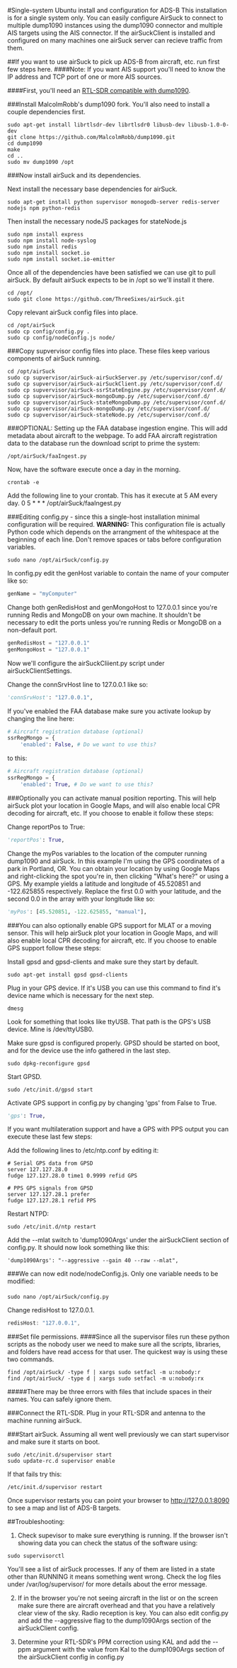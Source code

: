 #Single-system Ubuntu install and configuration for ADS-B
This installation is for a single system only. You can easily configure AirSuck to connect to multiple dump1090 instances using the dump1090 connector and multiple AIS targets using the AIS connector. If the airSuckClient is installed and configured on many machines one airSuck server can recieve traffic from them.

##If you want to use airSuck to pick up ADS-B from aircraft, etc. run first few steps here.
####Note: If you want AIS support you'll need to know the IP address and TCP port of one or more AIS sources.

####First, you'll need an [RTL-SDR compatible with dump1090](http://amzn.com/B00P2UOU72).

###Install MalcolmRobb's dump1090 fork. You'll also need to install a couple dependencies first.
```shell
sudo apt-get install librtlsdr-dev librtlsdr0 libusb-dev libusb-1.0-0-dev
git clone https://github.com/MalcolmRobb/dump1090.git
cd dump1090
make
cd ..
sudo mv dump1090 /opt
```
###Now install airSuck and its dependencies.

Next install the necessary base dependencies for airSuck.
```shell
sudo apt-get install python supervisor monogodb-server redis-server nodejs npm python-redis
```

Then install the necessary nodeJS packages for stateNode.js
```shell
sudo npm install express
sudo npm install node-syslog
sudo npm install redis
sudo npm install socket.io
sudo npm install socket.io-emitter
```
Once all of the dependencies have been satisfied we can use git to pull airSuck. By default airSuck expects to be in /opt so we'll install it there.
```shell
cd /opt/
sudo git clone https://github.com/ThreeSixes/airSuck.git
```

Copy relevant airSuck config files into place.
```shell
cd /opt/airSuck
sudo cp config/config.py .
sudo cp config/nodeConfig.js node/
```

###Copy supvervisor config files into place. These files keep various components of airSuck running.
```shell
cd /opt/airSuck
sudo cp supvervisor/airSuck-airSuckServer.py /etc/supervisor/conf.d/
sudo cp supvervisor/airSuck-airSuckClient.py /etc/supervisor/conf.d/
sudo cp supvervisor/airSuck-ssrStateEngine.py /etc/supervisor/conf.d/
sudo cp supvervisor/airSuck-mongoDump.py /etc/supervisor/conf.d/
sudo cp supvervisor/airSuck-stateMongoDump.py /etc/supervisor/conf.d/
sudo cp supvervisor/airSuck-mongoDump.py /etc/supervisor/conf.d/
sudo cp supvervisor/airSuck-stateNode.py /etc/supervisor/conf.d/
```

###OPTIONAL: Setting up the FAA database ingestion engine. This will add metadata about aircraft to the webpage.
To add FAA aircraft registration data to the database run the download script to prime the system:

```shell
/opt/airSuck/faaIngest.py
```

Now, have the software execute once a day in the morning.
```shell
crontab -e
```

Add the following line to your crontab. This has it execute at 5 AM every day.
0 5 * * * /opt/airSuck/faaIngest.py

###Editing config.py - since this a single-host installation minimal configuration will be required.
**WARNING:** This configuration file is actually Python code which depends on the arrangment of the whitespace at the beginning of each line. Don't remove spaces or tabs before configuration variables.

```shell
sudo nano /opt/airSuck/config.py
```

In config.py edit the genHost variable to contain the name of your computer like so:
```python
genName = "myComputer"
```
Change both genRedisHost and genMongoHost to 127.0.0.1 since you're running Redis and MongoDB on your own machine. It shouldn't be necessary to edit the ports unless you're running Redis or MongoDB on a non-default port.
```python
genRedisHost = "127.0.0.1"
genMongoHost = "127.0.0.1"
```

Now we'll configure the airSuckCliient.py script under airSuckClientSettings.

Change the connSrvHost line to 127.0.0.1 like so:
```python
'connSrvHost': "127.0.0.1",
```

If you've enabled the FAA database make sure you activate lookup by changing the line here:
```python
# Aircraft registration database (optional)
ssrRegMongo = {
    'enabled': False, # Do we want to use this?
```

to this:
```python
# Aircraft registration database (optional)
ssrRegMongo = {
    'enabled': True, # Do we want to use this?
```

###Optionally you can activate manual position reporting. This will help airSuck plot your location in Google Maps, and will also enable local CPR decoding for aircraft, etc.
If you choose to enable it follow these steps:

Change reportPos to True:
```python
'reportPos': True,
```
Change the myPos variables to the location of the computer running dump1090 and airSuck.
In this example I'm using the GPS coordinates of a park in Portland, OR. You can obtain your location by using Google Maps and right-clicking the spot you're in, then clicking "What's here?" or using a GPS.
My example yields a latitude and longitude of 45.520851 and -122.625855 respectively. Replace the first 0.0 with your latitude, and the second 0.0 in the array with your longitude like so:
```python
'myPos': [45.520851, -122.625855, "manual"],
```
###You can also optionally enable GPS support for MLAT or a moving sensor. This will help airSuck plot your location in Google Maps, and will also enable local CPR decoding for aircraft, etc.
If you choose to enable GPS support follow these steps:

Install gpsd and gpsd-clients and make sure they start by default.
```shell
sudo apt-get install gpsd gpsd-clients
```

Plug in your GPS device. If it's USB you can use this command to find it's device name which is necessary for the next step.
```shell
dmesg
```
Look for something that looks like ttyUSB. That path is the GPS's USB device. Mine is /dev/ttyUSB0.

Make sure gpsd is configured properly. GPSD should be started on boot, and for the device use the info gathered in the last step.
```shell
sudo dpkg-reconfigure gpsd
```

Start GPSD.
```shell
sudo /etc/init.d/gpsd start
```

Activate GPS support in config.py by changing 'gps' from False to True.
```python
'gps': True,
```

If you want multilateration support and have a GPS with PPS output you can execute these last few steps:

Add the following lines to /etc/ntp.conf by editing it:
```text
# Serial GPS data from GPSD
server 127.127.28.0
fudge 127.127.28.0 time1 0.9999 refid GPS

# PPS GPS signals from GPSD
server 127.127.28.1 prefer
fudge 127.127.28.1 refid PPS
```

Restart NTPD:
```shell
sudo /etc/init.d/ntp restart
```

Add the --mlat switch to 'dump1090Args' under the airSuckClient section of config.py. It should now look something like this:
```text
'dump1090Args': "--aggressive --gain 40 --raw --mlat",
```

###We can now edit node/nodeConfig.js. Only one variable needs to be modified:
####
```shell
sudo nano /opt/airSuck/config.py
```

Change redisHost to 127.0.0.1.
```javascript
redisHost: "127.0.0.1",
```

###Set file permissions.
####Since all the supervisor files run these python scripts as the nobody user we need to make sure all the scripts, libraries, and folders have read access for that user. The quickest way is using these two commands.
```shell
find /opt/airSuck/ -type f | xargs sudo setfacl -m u:nobody:r
find /opt/airSuck/ -type d | xargs sudo setfacl -m u:nobody:rx
```
#####There may be three errors with files that include spaces in their names. You can safely ignore them.

###Connect the RTL-SDR.
Plug in your RTL-SDR and antenna to the machine running airSuck.

###Start airSuck.
Assuming all went well previously we can start supervisor and make sure it starts on boot.
```shell
sudo /etc/init.d/supervisor start
sudo update-rc.d supervisor enable
```
If that fails try this:
```shell
/etc/init.d/supervisor restart
```
Once supervisor restarts you can point your browser to http://127.0.0.1:8090 to see a map and list of ADS-B targets.

##Troubleshooting:

1) Check supevisor to make sure everything is running.
If the browser isn't showing data you can check the status of the software using:

```shell
sudo supervisorctl
```
You'll see a list of airSuck processes. If any of them are listed in a state other than RUNNING it means something went wrong. Check the log files under /var/log/supervisor/ for more details about the error message.

2) If in the browser you're not seeing aircraft in the list or on the screen make sure there are aircraft overhead and that you have a relatively clear view of the sky. Radio reception is key. You can also edit config.py and add the --aggressive flag to the dump1090Args section of the airSuckClient config.

3) Determine your RTL-SDR's PPM correction using KAL and add the --ppm argument with the value from Kal to the dump1090Args section of the airSuckClient config in config.py
